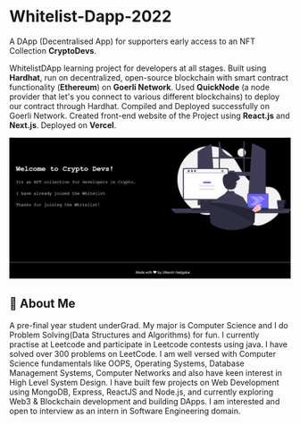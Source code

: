 # Whitelist-Dapp-2022 

A DApp (Decentralised App) for supporters early access to an NFT Collection **CryptoDevs**. 

WhitelistDApp learning project for developers at all stages. 
Built using **Hardhat**, run on decentralized, open-source blockchain with smart contract functionality (**Ethereum**) on **Goerli Network**. 
Used **QuickNode** (a node provider that let's you connect to various different blockchains) to deploy our contract through Hardhat. Compiled and Deployed successfully on Goerli Network. Created front-end website of the Project using **React.js** and **Next.js**. Deployed on **Vercel**. 

![](ss.png?raw=true "Whitelist-Dapp-2022")

## 🚀 About Me
A pre-final year student underGrad. My major is Computer Science and I do Problem Solving(Data Structures and Algorithms) for fun. I currently practise at Leetcode and participate in Leetcode contests using java. I have solved over 300 problems on LeetCode. I am well versed with Computer Science fundamentals like OOPS, Operating Systems, Database Management Systems, Computer Networks and also have keen interest in High Level System Design. I have built few projects on Web Development using MongoDB, Express, ReactJS and Node.js, and currently exploring Web3 & Blockchain development and building DApps. I am interested and open to interview as an intern in Software Engineering domain. 
